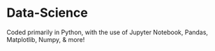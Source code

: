 # Data-Science
Coded primarily in Python, with the use of Jupyter Notebook, Pandas, Matplotlib, Numpy, &amp; more!
